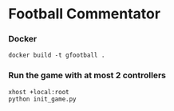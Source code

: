 # Football Commentator

### Docker

```shell
docker build -t gfootball .
```

### Run the game with at most 2 controllers

```shell
xhost +local:root
python init_game.py
```
